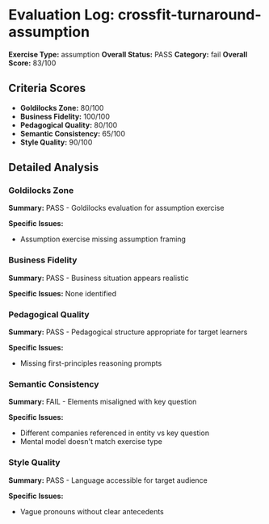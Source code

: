# Evaluation Log: crossfit-turnaround-assumption

**Exercise Type:** assumption
**Overall Status:** PASS
**Category:** fail
**Overall Score:** 83/100

## Criteria Scores

- **Goldilocks Zone:** 80/100
- **Business Fidelity:** 100/100
- **Pedagogical Quality:** 80/100
- **Semantic Consistency:** 65/100
- **Style Quality:** 90/100

## Detailed Analysis

### Goldilocks Zone
**Summary:** PASS - Goldilocks evaluation for assumption exercise

**Specific Issues:**
- Assumption exercise missing assumption framing

### Business Fidelity
**Summary:** PASS - Business situation appears realistic

**Specific Issues:** None identified

### Pedagogical Quality
**Summary:** PASS - Pedagogical structure appropriate for target learners

**Specific Issues:**
- Missing first-principles reasoning prompts

### Semantic Consistency
**Summary:** FAIL - Elements misaligned with key question

**Specific Issues:**
- Different companies referenced in entity vs key question
- Mental model doesn't match exercise type

### Style Quality
**Summary:** PASS - Language accessible for target audience

**Specific Issues:**
- Vague pronouns without clear antecedents


